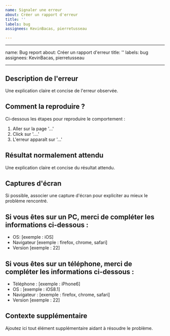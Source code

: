 ```yaml
---
name: Signaler une erreur
about: Créer un rapport d'erreur
title: ''
labels: bug
assignees: KevinBacas, pierretusseau

---
```


---
name: Bug report
about: Créer un rapport d'erreur
title: ''
labels: bug
assignees: KevinBacas, pierretusseau

---

## Description de l'erreur
Une explication claire et concise de l'erreur observée.

## Comment la reproduire ?
Ci-dessous les étapes pour reproduire le comportement :
1. Aller sur la page '...'
2. Click sur '....'
4. L'erreur apparaît sur '...'

## Résultat normalement attendu
Une explication claire et concise du résultat attendu.

## Captures d'écran
Si possible, associer une capture d'écran pour expliciter au mieux le problème rencontré.

## Si vous êtes sur un PC, merci de compléter les informations ci-dessous :
 - OS: [exemple : iOS]
 - Navigateur [exemple : firefox, chrome, safari]
 - Version [exemple : 22]

## Si vous êtes sur un téléphone, merci de compléter les informations ci-dessous :
 - Téléphone : [exemple : iPhone6]
 - OS : [exemple : iOS8.1]
 - Navigateur : [exemple : firefox, chrome, safari]
 - Version [exemple : 22]

## Contexte supplémentaire
Ajoutez ici tout élément supplémentaire aidant à résoudre le problème.
